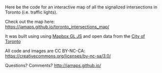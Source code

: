 Here be the code for an interactive map of all the signalized intersections in Toronto (i.e. traffic lights).

Check out the map here:
https://jamaps.github.io/toronto_intersections_map/

It was built using using [Mapbox GL JS](https://www.mapbox.com/mapbox-gl-js/api/) and  open data from the [City of Toronto](http://www1.toronto.ca/wps/portal/contentonly?vgnextoid=1a66e03bb8d1e310VgnVCM10000071d60f89RCRD)

All code and images are CC BY-NC-CA: https://creativecommons.org/licenses/by-nc-sa/3.0/

Questions? Comments? http://jamaps.github.io/
